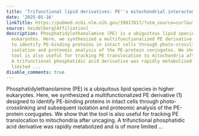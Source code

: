 ```yaml
---
title: 'Trifunctional lipid derivatives: PE''s mitochondrial interactome'
date: '2025-01-16'
linkTitle: https://pubmed.ncbi.nlm.nih.gov/39817617/?utm_source=curl&utm_medium=rss&utm_campaign=pubmed-2&utm_content=1FakS-2QOkCT8HsMOQP1bCRQ4YzyumYOmxmF0moLsQ3dFB1E9V&fc=20220326224207&ff=20250116171035&v=2.18.0.post9+e462414
source: heidelberg[Affiliation]
description: Phosphatidylethanolamine (PE) is a ubiquitous lipid species in higher
  eukaryotes. Here, we synthesized a multifunctionalized PE derivative (1) designed
  to identify PE-binding proteins in intact cells through photo-crosslinking and subsequent
  isolation and proteomic analysis of the PE-protein conjugates. We show that the
  tool is also useful for tracking PE translocation to mitochondria after uncaging.
  A trifunctional phosphatidic acid derivative was rapidly metabolized and is of more
  limited ...
disable_comments: true
---
```

Phosphatidylethanolamine (PE) is a ubiquitous lipid species in higher eukaryotes. Here, we synthesized a multifunctionalized PE derivative (1) designed to identify PE-binding proteins in intact cells through photo-crosslinking and subsequent isolation and proteomic analysis of the PE-protein conjugates. We show that the tool is also useful for tracking PE translocation to mitochondria after uncaging. A trifunctional phosphatidic acid derivative was rapidly metabolized and is of more limited ...